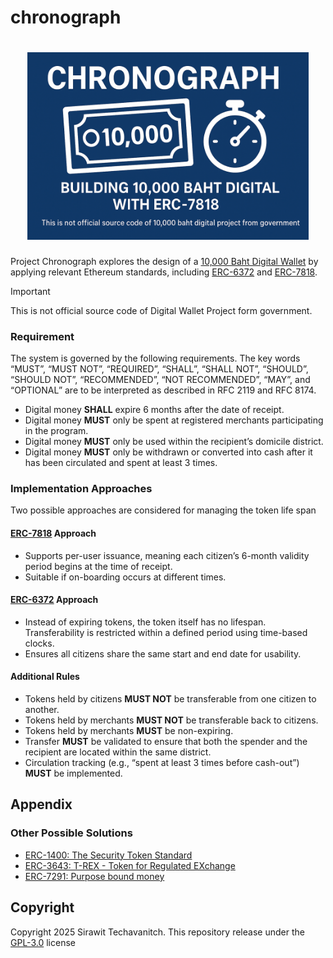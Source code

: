 # chronograph

<h1 align="center">
<img src="./assets/banner.png" width="450"/>
</h1>

Project Chronograph explores the design of a [10,000 Baht Digital Wallet](https://digitalwallet.go.th) by applying relevant Ethereum standards, including [ERC-6372](https://eips.ethereum.org/EIPS/eip-6372) and [ERC-7818](https://eips.ethereum.org/EIPS/eip-7818).

> [!Important]
> This is not official source code of Digital Wallet Project form government.

### Requirement

The system is governed by the following requirements. The key words “MUST”, “MUST NOT”, “REQUIRED”, “SHALL”, “SHALL NOT”, “SHOULD”, “SHOULD NOT”, “RECOMMENDED”, “NOT RECOMMENDED”, “MAY”, and “OPTIONAL” are to be interpreted as described in RFC 2119 and RFC 8174.

- Digital money **SHALL** expire 6 months after the date of receipt.
- Digital money **MUST** only be spent at registered merchants participating in the program.
- Digital money **MUST** only be used within the recipient’s domicile district.
- Digital money **MUST** only be withdrawn or converted into cash after it has been circulated and spent at least 3 times.

### Implementation Approaches

Two possible approaches are considered for managing the token life span

#### [ERC-7818](https://eips.ethereum.org/EIPS/eip-7818) Approach
 - Supports per-user issuance, meaning each citizen’s 6-month validity period begins at the time of receipt.
 - Suitable if on-boarding occurs at different times.

#### [ERC-6372](https://eips.ethereum.org/EIPS/eip-6372) Approach

- Instead of expiring tokens, the token itself has no lifespan.
Transferability is restricted within a defined period using time-based clocks.
- Ensures all citizens share the same start and end date for usability.

#### Additional Rules
- Tokens held by citizens **MUST NOT** be transferable from one citizen to another.
- Tokens held by merchants **MUST NOT** be transferable back to citizens. 
- Tokens held by merchants **MUST** be non-expiring.
- Transfer **MUST** be validated to ensure that both the spender and the recipient are located within the same district.
- Circulation tracking (e.g., “spent at least 3 times before cash-out”) **MUST** be implemented.

## Appendix

### Other Possible Solutions

- [ERC-1400: The Security Token Standard](https://www.polymath.network/erc-1400)
- [ERC-3643: T-REX - Token for Regulated EXchange](https://eips.ethereum.org/EIPS/eip-3643)
- [ERC-7291: Purpose bound money](https://eips.ethereum.org/EIPS/eip-7291)


## Copyright

Copyright 2025 Sirawit Techavanitch. This repository release under the [GPL-3.0](./LICENSE) license